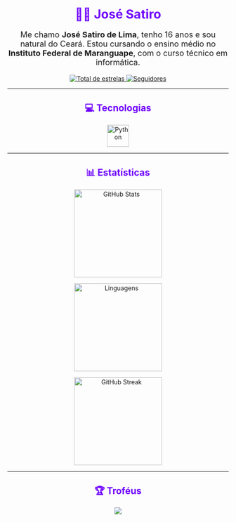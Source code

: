 <h1 align="center" style="color: #6f00ff;">👨‍💻 José Satiro</h1>

<p align="center" style="font-size: 18px;">Me chamo <strong>José Satiro de Lima</strong>, tenho 16 anos e sou natural do Ceará. Estou cursando o ensino médio no <strong>Instituto Federal de Maranguape</strong>, com o curso técnico em informática.</p>

<p align="center">
    <a href="https://github.com/Satiro07?tab=repositories&sort=stargazers">
        <img 
            alt="Total de estrelas" 
            title="Total de estrelas GitHub" 
            src="https://img.shields.io/github/stars/Satiro07?color=6f00ff&style=for-the-badge&label=⭐ Estrelas&logo=github"
        />
    </a>
    <a href="https://github.com/Satiro07?tab=followers">
        <img 
            alt="Seguidores" 
            title="Me siga no GitHub" 
            src="https://img.shields.io/github/followers/Satiro07?color=6f00ff&style=for-the-badge&label=👥 Seguidores&logo=github"
        />
    </a>
</p>

---

<h2 align="center" style="color: #6f00ff;">💻 Tecnologias</h2>
<p align="center">
    <img alt="Python" title="Python" width="50px" src="https://cdn.jsdelivr.net/gh/devicons/devicon/icons/python/python-original.svg" />
</p>

---

<h2 align="center" style="color: #6f00ff;">📊 Estatísticas</h2>

<p align="center">
    <img 
        alt="GitHub Stats" 
        height="200" 
        src="https://github-readme-stats.vercel.app/api?username=Satiro07&show_icons=true&theme=tokyonight&include_all_commits=true&locale=pt-br&bg_color=000000&title_color=6f00ff&text_color=ffffff&icon_color=6f00ff&border_radius=10" 
    />
</p>

<p align="center">
    <img 
        alt="Linguagens"
        height="200" 
        src="https://github-readme-stats.vercel.app/api/top-langs/?username=Satiro07&theme=tokyonight&layout=compact&langs_count=9&bg_color=000000&title_color=6f00ff&text_color=ffffff&border_radius=10&custom_title=Linguagens"
    />
</p>

<p align="center">
    <img 
        alt="GitHub Streak" 
        height="200" 
        src="https://github-readme-streak-stats.herokuapp.com/?user=Satiro07&theme=black-ice&hide_border=false&date_format=j%20M%5B%20Y%5D&fire=FF4500&ring=6f00ff&currStreakLabel=6f00ff&border_radius=10" 
    />
</p>

---

<h2 align="center" style="color: #6f00ff;">🏆 Troféus</h2>
<p align="center">
    <img src="https://github-profile-trophy.vercel.app/?username=Satiro07&theme=radical&no-bg=true&margin-w=10&margin-h=10&row=1&column=6" />
</p>

